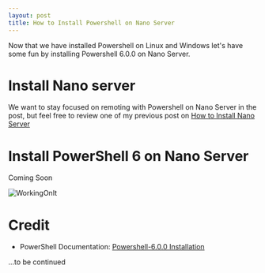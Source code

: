 ```yaml
---
layout: post
title: How to Install Powershell on Nano Server
---
```


Now that we have installed Powershell on Linux and Windows let's have some fun by installing Powershell 6.0.0 on Nano Server.

# Install Nano server

We want to stay focused on remoting with Powershell on Nano Server in the post, but feel free to review one of my previous post on [How to Install Nano Server](https://dejulia489.github.io/2017-05-06-InstallNanoServer/)

# Install PowerShell 6 on Nano Server

Coming Soon

![WorkingOnIt](https://dejulia489.github.io/img/WorkingOnIt.gif)

# Credit

* PowerShell Documentation: [Powershell-6.0.0 Installation](https://github.com/PowerShell/PowerShell/blob/master/docs/installation/windows.md#msi)

...to be continued
